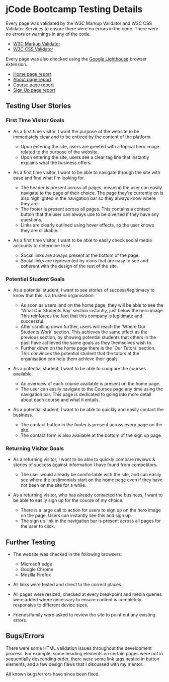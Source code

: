 # jCode Bootcamp Testing Details

Every page was validated by the W3C Markup Validator and W3C CSS Validator Services to ensure there were no errors in the code. There were no errors or warnings in any of the code.
* [W3C Markup Validator](https://jigsaw.w3.org/css-validator/#validate_by_input)
* [W3C CSS Validator](https://jigsaw.w3.org/css-validator/#validate_by_input)

Every page was also checked using the [Google Lighthouse](https://developers.google.com/web/tools/lighthouse) browser extension.
* [Home page report](https://googlechrome.github.io/lighthouse/viewer/?psiurl=https%3A%2F%2Fjacobshortall.github.io%2Fjcode-bootcamp%2F&strategy=mobile&category=performance&category=accessibility&category=best-practices&category=seo&category=pwa&utm_source=lh-chrome-ext)
* [About page report](https://googlechrome.github.io/lighthouse/viewer/?psiurl=https%3A%2F%2Fjacobshortall.github.io%2Fjcode-bootcamp%2Fabout.html&strategy=mobile&category=performance&category=accessibility&category=best-practices&category=seo&category=pwa&utm_source=lh-chrome-ext)
* [Course page report](https://googlechrome.github.io/lighthouse/viewer/?psiurl=https%3A%2F%2Fjacobshortall.github.io%2Fjcode-bootcamp%2Fcourses.html&strategy=mobile&category=performance&category=accessibility&category=best-practices&category=seo&category=pwa&utm_source=lh-chrome-ext)
* [Sign Up page report](https://googlechrome.github.io/lighthouse/viewer/?psiurl=https%3A%2F%2Fjacobshortall.github.io%2Fjcode-bootcamp%2Fsign_up.html&strategy=mobile&category=performance&category=accessibility&category=best-practices&category=seo&category=pwa&utm_source=lh-chrome-ext)

## Testing User Stories

### First Time Visitor Goals  

* As a first time visitor, I want the purpose of the website to be immediately clear and to be enticed by the content of the platform.
    * Upon entering the site, users are greeted with a topical hero image related to the purpose of the website.
    * Upon entering the site, users see a clear tag line that instantly explains what the business offers.

* As a first time visitor, I want to be able to navigate through the site with ease and find what I'm looking for.
    * The header is present across all pages, meaning the user can easily navigate to the page of their choice. The page they're currently on is also highlighted in the navigation bar so they always know where they are.
    * The footer is present across all pages. This contains a contact button that the user can always use to be diverted if they have any questions.
    * Links are clearly outlined using hover effects, so the user knows they are clickable.

* As a first time visitor, I want to be able to easily check social media accounts to determine trust.
    * Social links are always present at the bottom of the page.
    * Social links are represented by icons that are easy to see and coherent with the design of the rest of the site.

### Potential Student Goals

* As a potential student, I want to see stories of success/legitimacy to know that this is a trusted organisation.
    * As soon as users land on the home page, they will be able to see the 'What Our Students Say' section instantly, just below the hero image. This reinforces the fact that this company is legitimate and successful.
    * After scrolling down further, users will reach the 'Where Our Students Work' section. This achieves the same effect as the previous section, by showing potential students that others in the past have achieved the same goals as they themselves wish to.
    * Further down on the home page there is the 'Our Tutors' section. This convinces the potential student that the tutors at the organisation can help them achieve their goals.

* As a potential student, I want to be able to compare the courses available.
    * An overview of each course available is present on the home page.
    * The user can easily navigate to the Courses page any time using the navigation bar. This page is dedicated to going into more detail about each course and what it entails.

* As a potential student, I want to be able to quickly and easily contact the business.
    * The contact button in the footer is present across every page on the site.
    * The contact form is also available at the bottom of the sign up page.

### Returning Visitor Goals

* As a returning visitor, I want to be able to quickly compare reviews & stories of success against information I have found from competitors.
    * The user would already be comfortable with the site, and can easily see where the testimonials start on the home page even if they have not been on the site for a while.

* As a returning visitor, who has already contacted the business, I want to be able to easily sign up for the course of my choice.
    * There is a large call to action for users to sign up on the hero image on the page. Users can instantly see this and sign up.
    * The sign up link in the navigation bar is present across all pages for the user to click.

## Further Testing

* The website was checked in the following browsers:
    * Microsoft edge
    * Google Chrome
    * Mozilla Firefox

* All links were tested and direct to the correct places.

* All pages were resized, checked at every breakpoint and media queries were added where necessary to ensure content is completely responsive to different device sizes.

* Friends/family were asked to review the site to point out any existing errors.

## Bugs/Errors

There were some HTML validation issues throughout the development process. For example, some heading elements on certain pages were not in sequentially descending order, there were some link tags nested in button elements, and a few design flaws that I discussed with my mentor.

All known bugs/errors have since been fixed.